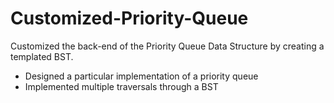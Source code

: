# Customized-Priority-Queue
Customized the back-end of the Priority Queue Data Structure by creating a templated BST.

- Designed a particular implementation of a priority queue
- Implemented multiple traversals through a BST
